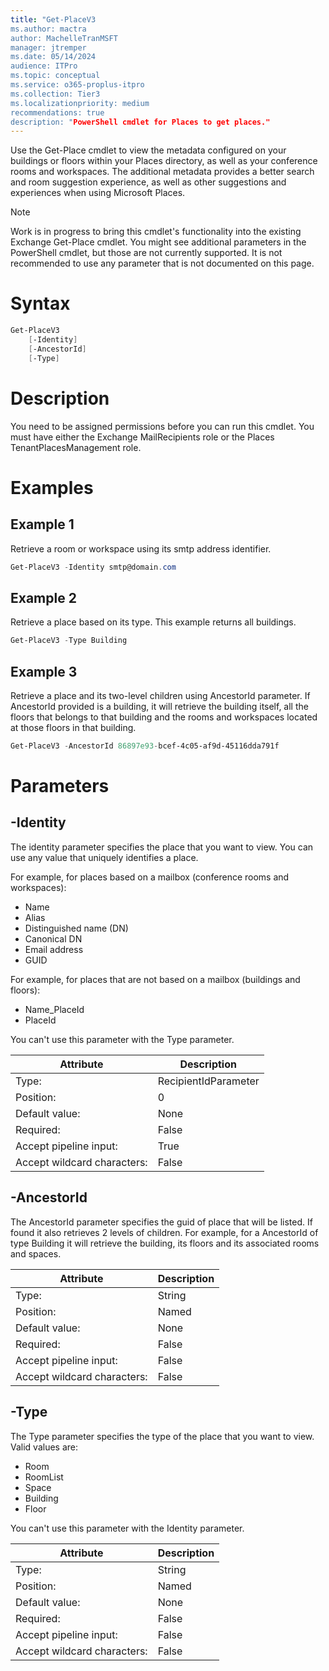 ```yaml
---
title: "Get-PlaceV3
ms.author: mactra
author: MachelleTranMSFT
manager: jtremper
ms.date: 05/14/2024
audience: ITPro
ms.topic: conceptual
ms.service: o365-proplus-itpro
ms.collection: Tier3
ms.localizationpriority: medium
recommendations: true
description: "PowerShell cmdlet for Places to get places."
---
```

Use the Get-Place cmdlet to view the metadata configured on your buildings or floors within your Places directory, as well as your conference rooms and workspaces.  The additional metadata provides a better search and room suggestion experience, as well as other suggestions and experiences when using Microsoft Places.

> [!NOTE] 
> Work is in progress to bring this cmdlet's functionality into the existing Exchange Get-Place cmdlet.
> You might see additional parameters in the PowerShell cmdlet, but those are not currently supported.  It is not recommended to use any parameter that is not documented on this page. 

# Syntax

```powershell
Get-PlaceV3
	[-Identity]
	[-AncestorId]
	[-Type]
```

# Description

You need to be assigned permissions before you can run this cmdlet. You must have either the Exchange MailRecipients role or the Places TenantPlacesManagement role.

# Examples
## Example 1
Retrieve a room or workspace using its smtp address identifier.
```powershell
Get-PlaceV3 -Identity smtp@domain.com
```

## Example 2
Retrieve a place based on its type.  This example returns all buildings.
```powershell
Get-PlaceV3 -Type Building
```

## Example 3
Retrieve a place and its two-level children using AncestorId parameter. If AncestorId provided is a building, it will retrieve the building itself, all the floors that belongs to that building and the rooms and workspaces located at those floors in that building.
```powershell
Get-PlaceV3 -AncestorId 86897e93-bcef-4c05-af9d-45116dda791f 
```

# Parameters
## -Identity
The identity parameter specifies the place that you want to view. You can use any value that uniquely identifies a place.

For example, for places based on a mailbox (conference rooms and workspaces):

* Name
* Alias
* Distinguished name (DN)
* Canonical DN
* Email address
* GUID

For example, for places that are not based on a mailbox (buildings and floors):

* Name_PlaceId
* PlaceId

You can't use this parameter with the Type parameter.

|Attribute|Description| 
| -------- | -------- |
|Type:|RecipientIdParameter|
|Position:|0|
|Default value:|None|
|Required:|False|
|Accept pipeline input:|True|
|Accept wildcard characters:|False|

## -AncestorId
The AncestorId parameter specifies the guid of place that will be listed. If found it also retrieves 2 levels of children. For example, for a AncestorId of type Building it will retrieve the building, its floors and its associated rooms and spaces.

|Attribute|Description| 
| -------- | -------- |
|Type:|String|
|Position:|Named|
|Default value:|None|
|Required:|False|
|Accept pipeline input:|False|
|Accept wildcard characters:|False|

## -Type
The Type parameter specifies the type of the place that you want to view.  Valid values are:

* Room
* RoomList
* Space
* Building
* Floor

You can't use this parameter with the Identity parameter.

|Attribute|Description| 
| -------- | -------- |
|Type:|String|
|Position:|Named|
|Default value:|None|
|Required:|False|
|Accept pipeline input:|False|
|Accept wildcard characters:|False|
